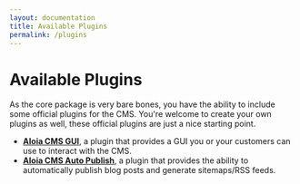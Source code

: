 ```yaml
---
layout: documentation
title: Available Plugins
permalink: /plugins
---
```


# Available Plugins

As the core package is very bare bones, you have the ability to include some official plugins for the CMS. 
You're welcome to create your own plugins as well, these official plugins are just a nice starting point.

<ul class="list-disc">
    <li><strong><a href="https://github.com/roelofjan-elsinga/flat-file-cms-gui" class="text-primary">Aloia CMS GUI</a></strong>, a plugin that provides a GUI you or your customers can use to interact with the CMS.</li>
    <li><strong><a href="https://github.com/roelofjan-elsinga/flat-file-cms-publish" class="text-primary">Aloia CMS Auto Publish</a></strong>, a plugin that provides the ability to automatically publish blog posts and generate sitemaps/RSS feeds.</li>
    
</ul>